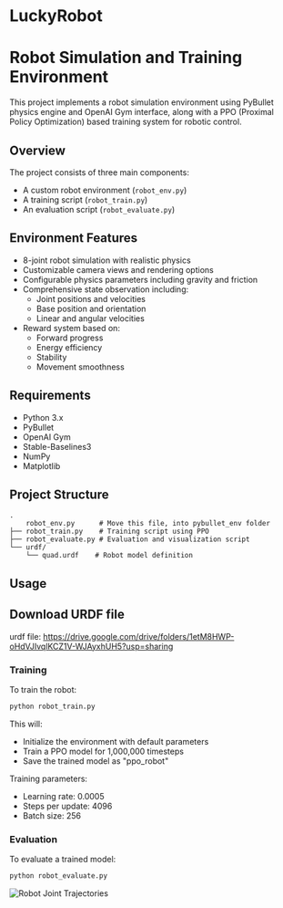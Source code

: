 # LuckyRobot

# Robot Simulation and Training Environment

This project implements a robot simulation environment using PyBullet physics engine and OpenAI Gym interface, along with a PPO (Proximal Policy Optimization) based training system for robotic control.

## Overview

The project consists of three main components:
- A custom robot environment (`robot_env.py`)
- A training script (`robot_train.py`)
- An evaluation script (`robot_evaluate.py`)

## Environment Features

- 8-joint robot simulation with realistic physics
- Customizable camera views and rendering options
- Configurable physics parameters including gravity and friction
- Comprehensive state observation including:
  - Joint positions and velocities
  - Base position and orientation
  - Linear and angular velocities
- Reward system based on:
  - Forward progress
  - Energy efficiency
  - Stability
  - Movement smoothness

## Requirements

- Python 3.x
- PyBullet
- OpenAI Gym
- Stable-Baselines3
- NumPy
- Matplotlib

## Project Structure

```
.
    robot_env.py      # Move this file, into pybullet_env folder
├── robot_train.py    # Training script using PPO
├── robot_evaluate.py # Evaluation and visualization script
└── urdf/
    └── quad.urdf    # Robot model definition
```

## Usage

## Download URDF file

urdf file: https://drive.google.com/drive/folders/1etM8HWP-oHdVJIvqlKCZ1V-WJAyxhUH5?usp=sharing

### Training

To train the robot:

```bash
python robot_train.py
```

This will:
- Initialize the environment with default parameters
- Train a PPO model for 1,000,000 timesteps
- Save the trained model as "ppo_robot"

Training parameters:
- Learning rate: 0.0005
- Steps per update: 4096
- Batch size: 256

### Evaluation

To evaluate a trained model:

```bash
python robot_evaluate.py
```

![Robot Joint Trajectories ](http://url/to/img.png)


